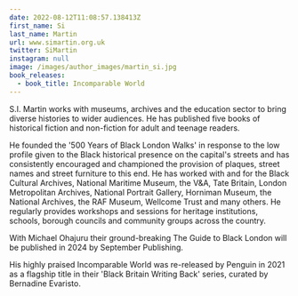 ```yaml
---
date: 2022-08-12T11:08:57.138413Z
first_name: Si
last_name: Martin
url: www.simartin.org.uk
twitter: SiMartin
instagram: null
image: /images/author_images/martin_si.jpg
book_releases:
  - book_title: Incomparable World
---
```

S.I. Martin works with museums, archives and the education sector to bring diverse histories to wider audiences. He has published five books of historical fiction and non-fiction for adult and teenage readers.

He founded the '500 Years of Black London Walks' in response to the low profile given to the Black historical presence on the capital's streets and has consistently encouraged and championed the provision of plaques, street names and street furniture to this end. He has worked with and for the Black Cultural Archives, National Maritime Museum, the V&A, Tate Britain, London Metropolitan Archives, National Portrait Gallery, Horniman Museum, the National Archives, the RAF Museum, Wellcome Trust and many others. He regularly provides workshops and sessions for heritage institutions, schools, borough councils and community groups across the country.

With Michael Ohajuru their ground-breaking The Guide to Black London will be published in 2024 by September Publishing.

His highly praised Incomparable World was re-released by Penguin in 2021 as a flagship title in their 'Black Britain Writing Back' series, curated by Bernadine Evaristo.